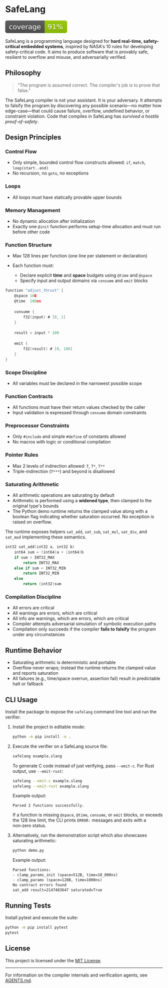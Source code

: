 # SafeLang

![Coverage](coverage.svg)

SafeLang is a programming language designed for **hard real-time, safety-critical embedded systems**, inspired by NASA's 10 rules for developing safety-critical code. It aims to produce software that is provably safe, resilient to overflow and misuse, and adversarially verified.

## Philosophy

> "The program is assumed correct. The compiler's job is to prove that false."

The SafeLang compiler is not your assistant. It is your adversary. It attempts to falsify the program by discovering any possible scenario—no matter how edge-case—that could cause failure, overflow, undefined behavior, or constraint violation. Code that compiles in SafeLang has *survived a hostile proof-of-safety*.

## Design Principles

### Control Flow

* Only simple, bounded control flow constructs allowed: `if`, `match`, `loop(start..end)`
* No recursion, no `goto`, no exceptions

### Loops

* All loops must have statically provable upper bounds

### Memory Management

* No dynamic allocation after initialization
* Exactly one `@init` function performs setup-time allocation and must run before other code

### Function Structure

* Max 128 lines per function (one line per statement or declaration)
* Each function must:

  * Declare explicit **time** and **space** budgets using `@time` and `@space`
  * Specify input and output domains via `consume` and `emit` blocks

```c
function "adjust_thrust" {
    @space 16B
    @time  100ns

    consume {
        f32(input) # [0, 1]
    }

    result = input * 100

    emit {
        f32(result) # [0, 100]
    }
}
```

### Scope Discipline

* All variables must be declared in the narrowest possible scope

### Function Contracts

* All functions must have their return values checked by the caller
* Input validation is expressed through `consume` domain constraints

### Preprocessor Constraints

* Only `#include` and simple `#define` of constants allowed
* No macros with logic or conditional compilation

### Pointer Rules

* Max 2 levels of indirection allowed: `T`, `T*`, `T**`
* Triple-indirection (`T***`) and beyond is disallowed

### Saturating Arithmetic

* All arithmetic operations are saturating by default
* Arithmetic is performed using a **widened type**, then clamped to the original type's bounds
* The Python demo runtime returns the clamped value along with a boolean flag
  indicating whether saturation occurred. No exception is raised on overflow.

The runtime exposes helpers `sat_add`, `sat_sub`, `sat_mul`, `sat_div`, and
`sat_mod` implementing these semantics.

```c
int32 sat_add(int32 a, int32 b)
    int64 sum = (int64)a + (int64)b
    if sum > INT32_MAX
        return INT32_MAX
    else if sum < INT32_MIN
        return INT32_MIN
    else
        return (int32)sum
```

### Compilation Discipline

* All errors are critical
* All warnings are errors, which are critical
* All info are warnings, which are errors, which are critical
* Compiler attempts adversarial simulation of symbolic execution paths
* Compilation only succeeds if the compiler **fails to falsify** the program under any circumstances

## Runtime Behavior

* Saturating arithmetic is deterministic and portable
* Overflow never wraps; instead the runtime returns the clamped value and
  reports saturation
* All failures (e.g., time/space overrun, assertion fail) result in predictable halt or fallback


## CLI Usage

Install the package to expose the ``safelang`` command line tool and run the verifier.

1. Install the project in editable mode:

   ```bash
   python -m pip install -e .
   ```

2. Execute the verifier on a SafeLang source file:

   ```bash
   safelang example.slang
   ```

   To generate C code instead of just verifying, pass ``--emit-c``.
   For Rust output, use ``--emit-rust``:

   ```bash
   safelang --emit-c example.slang
   safelang --emit-rust example.slang
   ```

   Example output:

   ```
   Parsed 2 functions successfully.
   ```

   If a function is missing `@space`, `@time`, `consume`, or `emit` blocks, or exceeds the 128 line limit, the CLI prints `ERROR:` messages and exits with a non‑zero status.

3. Alternatively, run the demonstration script which also showcases saturating arithmetic:

   ```bash
   python demo.py
   ```

   Example output:

   ```
   Parsed functions:
   - clamp_params_init (space=512B, time=10_000ns)
   - clamp_params (space=128B, time=1000ns)
   No contract errors found
   sat_add result=2147483647 saturated=True
   ```

## Running Tests

Install pytest and execute the suite:

```bash
python -m pip install pytest
pytest
```


## License

This project is licensed under the [MIT License](LICENSE).

---

For information on the compiler internals and verification agents, see [AGENTS.md](AGENTS.md).


